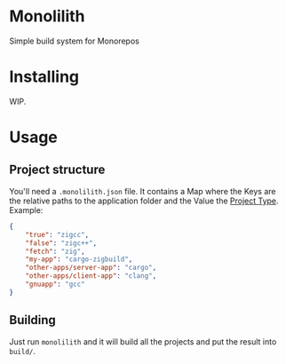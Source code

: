 # Monolilith
Simple build system for Monorepos

# Installing
WIP.

# Usage
## Project structure
You'll need a `.monolilith.json` file. It contains a Map where the Keys are the relative paths to the application folder and the Value the [Project Type](https://github.com/Zeneyra-Linux/Monolilith/wiki/Project-Types).  
Example:
```json
{
    "true": "zigcc",
    "false": "zigc++",
    "fetch": "zig",
    "my-app": "cargo-zigbuild",
    "other-apps/server-app": "cargo",
    "other-apps/client-app": "clang",
    "gnuapp": "gcc"
}
```

## Building
Just run `monolilith` and it will build all the projects and put the result into `build/`.